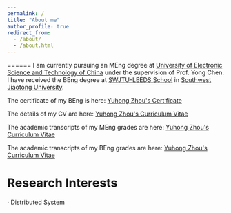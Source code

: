 ```yaml
---
permalink: /
title: "About me"
author_profile: true
redirect_from: 
  - /about/
  - /about.html
---
```


======
I am currently pursuing an MEng degree at [University of Electronic Science and Technology of China](https://www.uestc.edu.cn/) under the supervision of Prof. Yong Chen. I have received the BEng degree at [SWJTU-LEEDS School](https://leeds.swjtu.edu.cn/) in [Southwest Jiaotong University](https://www.swjtu.edu.cn/).

The certificate of my BEng is here: [Yuhong Zhou's Certificate](.../assets/YuhongZhou_Certificate.pdf)

The details of my CV are here: [Yuhong Zhou's Curriculum Vitae](.../assets/YuhongZhou_CV.pdf)

The academic transcripts of my MEng grades are here: [Yuhong Zhou's Curriculum Vitae](.../assets/YuhongZhou_MEng_Grades.pdf)

The academic transcripts of my BEng grades are here: [Yuhong Zhou's Curriculum Vitae](.../assets/YuhongZhou_MEng_Grades.pdf)

Research Interests
======
· Distributed System
